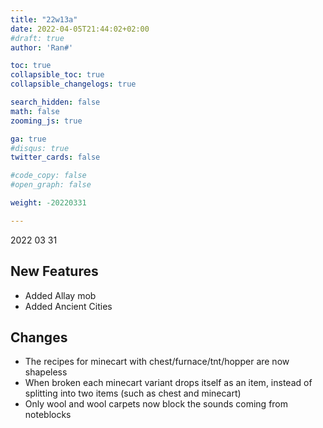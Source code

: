 ```yaml
---
title: "22w13a"
date: 2022-04-05T21:44:02+02:00
#draft: true
author: 'Ran#'

toc: true
collapsible_toc: true
collapsible_changelogs: true

search_hidden: false
math: false
zooming_js: true

ga: true
#disqus: true
twitter_cards: false

#code_copy: false
#open_graph: false

weight: -20220331

---
```


2022 03 31

## New Features
- Added Allay mob
- Added Ancient Cities

## Changes
- The recipes for minecart with chest/furnace/tnt/hopper are now shapeless
- When broken each minecart variant drops itself as an item, instead of splitting into two items (such as chest and minecart)
- Only wool and wool carpets now block the sounds coming from noteblocks
